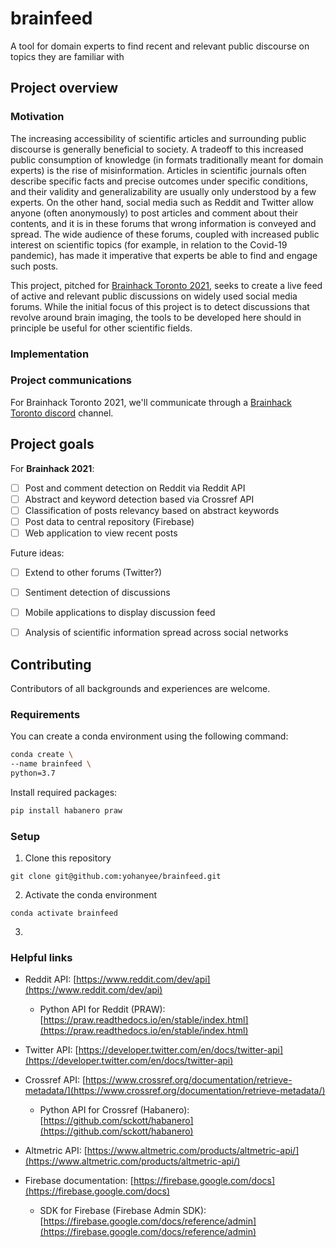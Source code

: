 # brainfeed
A tool for domain experts to find recent and relevant public discourse on topics they are familiar with

## Project overview

### Motivation

The increasing accessibility of scientific articles and surrounding public discourse is generally beneficial to society. A tradeoff to this increased public consumption of knowledge (in formats traditionally meant for domain experts) is the rise of misinformation. Articles in scientific journals often describe specific facts and precise outcomes under specific conditions, and their validity and generalizability are usually only understood by a few experts. On the other hand, social media such as Reddit and Twitter allow anyone (often anonymously) to post articles and comment about their contents, and it is in these forums that wrong information is conveyed and spread. The wide audience of these forums, coupled with increased public interest on scientific topics (for example, in relation to the Covid-19 pandemic), has made it imperative that experts be able to find and engage such posts. 

This project, pitched for [Brainhack Toronto 2021](https://brainhackto.github.io/global-toronto-12-2021/), seeks to create a live feed of active and relevant public discussions on widely used social media forums. While the initial focus of this project is to detect discussions that revolve around brain imaging, the tools to be developed here should in principle be useful for other scientific fields. 

### Implementation



### Project communications

For Brainhack Toronto 2021, we'll communicate through a [Brainhack Toronto discord](https://discord.gg/HC7fumm79B) channel. 

## Project goals

For **Brainhack 2021**:

- [ ] Post and comment detection on Reddit via Reddit API
- [ ] Abstract and keyword detection based via Crossref API
- [ ] Classification of posts relevancy based on abstract keywords
- [ ] Post data to central repository (Firebase)
- [ ] Web application to view recent posts

Future ideas:

- [ ] Extend to other forums (Twitter?)
- [ ] Sentiment detection of discussions
- [ ] Mobile applications to display discussion feed
- [ ] Analysis of scientific information spread across social networks



## Contributing

Contributors of all backgrounds and experiences are welcome. 

### Requirements

You can create a conda environment using the following command:

```bash
conda create \
--name brainfeed \
python=3.7
```

Install required packages:

```bash
pip install habanero praw
```


### Setup

1. Clone this repository

`git clone git@github.com:yohanyee/brainfeed.git`

2. Activate the conda environment

`conda activate brainfeed`

3. 


### Helpful links

- Reddit API: [https://www.reddit.com/dev/api](https://www.reddit.com/dev/api)

    - Python API for Reddit (PRAW): [https://praw.readthedocs.io/en/stable/index.html](https://praw.readthedocs.io/en/stable/index.html)

- Twitter API: [https://developer.twitter.com/en/docs/twitter-api](https://developer.twitter.com/en/docs/twitter-api)

- Crossref API: [https://www.crossref.org/documentation/retrieve-metadata/](https://www.crossref.org/documentation/retrieve-metadata/)

    - Python API for Crossref (Habanero): [https://github.com/sckott/habanero](https://github.com/sckott/habanero)

- Altmetric API: [https://www.altmetric.com/products/altmetric-api/](https://www.altmetric.com/products/altmetric-api/)

- Firebase documentation: [https://firebase.google.com/docs](https://firebase.google.com/docs)

    - SDK for Firebase (Firebase Admin SDK): [https://firebase.google.com/docs/reference/admin](https://firebase.google.com/docs/reference/admin)
